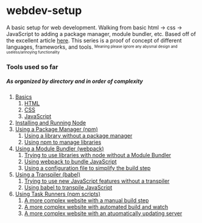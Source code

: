 # webdev-setup
A basic setup for web development.
Walking from basic html -> css -> JavaScript to adding a package manager, module bundler, etc.
Based off of the excellent article [here](https://medium.com/@peterxjang/modern-JavaScript-explained-for-dinosaurs-f695e9747b70).
This series is a proof of concept of different languages, frameworks, and tools.
<sup><sub>Meaning please ignore any abysmal design and useless/annoying functionality</sub></sup>

### Tools used so far
##### As organized by directory and in order of complexity
1. [Basics](01Basics)
   1. [HTML](01Basics/01HTML)
   1. [CSS](01Basics/02CSS)
   1. [JavaScript](01Basics/03JavaScript)
1. [Installing and Running Node](02Node)
1. [Using a Package Manager (npm)](03PackageManager)
   1. [Using a library without a package manager](03PackageManager/01WithoutPackageManager)
   1. [Using npm to manage libraries](03PackageManager/02UsingNPM)
1. [Using a Module Bundler (webpack)](04ModuleBundler)
   1. [Trying to use libraries with node without a Module Bundler](04ModuleBundler/01WithoutModuleBundler)
   1. [Using webpack to bundle JavaScript](04ModuleBundler/02UsingWebpack)
   1. [Using a configuration file to simplify the build step](04ModuleBundler/03ConfiguringWebpack)
1. [Using a Transpiler (babel)](05Transpiler)
   1. [Trying to use new JavaScript features without a transpiler](05Transpiler/01WithoutTranspiler)
   1. [Using babel to transpile JavaScript](05Transpiler/02UsingBabel)
1. [Using Task Runners (npm scripts)](06TaskRunner)
   1. [A more complex website with a manual build step](06TaskRunner/01WithoutTaskRunner)
   1. [A more complex website with automated build and watch](06TaskRunner/02WithBuildAndWatch)
   1. [A more complex website with an atuomatically updating server](06TaskRunner/03WithServer)